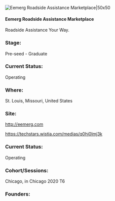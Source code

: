 

![Eemerg Roadside Assistance Marketplace|50x50](https://apimg.techstars.com/connect/images/image_files/5f9ade4c44e082085200007a/original/ee_logo.png)

#### Eemerg Roadside Assistance Marketplace
Roadside Assistance Your Way.

### Stage: 
Pre-seed - Graduate 

### Current Status: 
Operating

### Where:
St. Louis, Missouri, United States

### Site:
http://eemerg.com

https://techstars.wistia.com/medias/q0hj0lmj3k



### Current Status: 
Operating

### Cohort/Sessions: 
Chicago, in Chicago 2020 T6

### Founders: 


